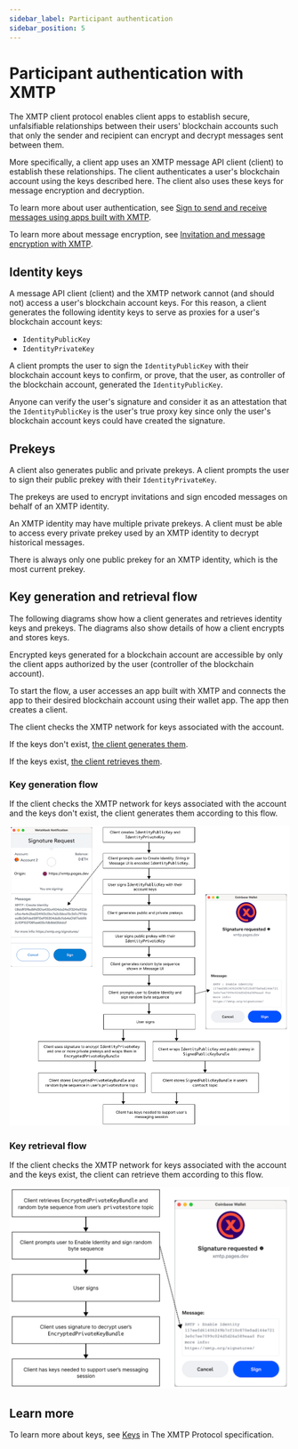 ```yaml
---
sidebar_label: Participant authentication
sidebar_position: 5
---
```


# Participant authentication with XMTP

<!--What do we think about the title of this topic? Consider this definition of "participant" - "Topics have participants, but not users. Client apps and the XMTP network have users, but not participants." Based on this definition I don't think we are authenticating participants, are we? I am thinking of "User authentication" (friendly language) or "Blockchain account authentication" (less friendly, but more accurate?)-->

<!--I removed the language about relationships between XMTP identities being established using a set of keys because the XMTP identity IS one of these keys. The way this is worded, if the relationship is established by the keys, the relationship must be between something that exists before key generation. Following the comment above, I think the keys enable establishing relationships between users (sender and recipient), or more specifically, the sender blockchain account and recipient blockchain account. Any thoughts?-->

The XMTP client protocol enables client apps to establish secure, unfalsifiable relationships between their users' blockchain accounts such that only the sender and recipient can encrypt and decrypt messages sent between them.

More specifically, a client app uses an XMTP message API client (client) to establish these relationships. The client authenticates a user's blockchain account using the keys described here. The client also uses these keys for message encryption and decryption.

<!--or is it that the client is using the user's blockchain account to authenticate the keys?-->

To learn more about user authentication, see [Sign to send and receive messages using apps built with XMTP](signatures).

To learn more about message encryption, see [Invitation and message encryption with XMTP](invitation-and-message-encryption).


## Identity keys

A message API client (client) and the XMTP network cannot (and should not) access a user's blockchain account keys. For this reason, a client generates the following identity keys to serve as proxies for a user's blockchain account keys:

- `IdentityPublicKey`
- `IdentityPrivateKey`

A client prompts the user to sign the `IdentityPublicKey` with their blockchain account keys to confirm, or prove, that the user, as controller of the blockchain account, generated the `IdentityPublicKey`.

Anyone can verify the user's signature and consider it as an attestation that the `IdentityPublicKey` is the user's true proxy key since only the user's blockchain account keys could have created the signature.

## Prekeys

A client also generates public and private prekeys. A client prompts the user to sign their public prekey with their `IdentityPrivateKey`.

The prekeys are used to encrypt invitations and sign encoded messages on behalf of an XMTP identity.

An XMTP identity may have multiple private prekeys. A client must be able to access every private prekey used by an XMTP identity to decrypt historical messages.

There is always only one public prekey for an XMTP identity, which is the most current prekey.

## Key generation and retrieval flow

The following diagrams show how a client generates and retrieves identity keys and prekeys. The diagrams also show details of how a client encrypts and stores keys.

Encrypted keys generated for a blockchain account are accessible by only the client apps authorized by the user (controller of the blockchain account).

To start the flow, a user accesses an app built with XMTP and connects the app to their desired blockchain account using their wallet app. The app then creates a client.

The client checks the XMTP network for keys associated with the account.

If the keys don't exist, [the client generates them](#key-generation-flow).

If the keys exist, [the client retrieves them](#key-retrieval-flow).

### Key generation flow

If the client checks the XMTP network for keys associated with the account and the keys don't exist, the client generates them according to this flow.

![Flowchart shows how a message API client generates and stores identity keys and prekeys needed to support a user's messaging session](img/key-generation-flow.png)<!--source file: https://www.figma.com/file/77ToMB4T16NiLwJjIp7dU1/diagrams?node-id=47%3A755-->

### Key retrieval flow

If the client checks the XMTP network for keys associated with the account and the keys exist, the client can retrieve them according to this flow.

![Flowchart shows how a message API client retrieves existing identity keys and prekeys needed to support a user's messaging session](img/key-retrieval-flow.png)<!--source file: https://www.figma.com/file/77ToMB4T16NiLwJjIp7dU1/diagrams?node-id=48%3A813-->

## Learn more

To learn more about keys, see [Keys](https://github.com/xmtp/proto/blob/main/PROTOCOL.md#keys) in The XMTP Protocol specification.
